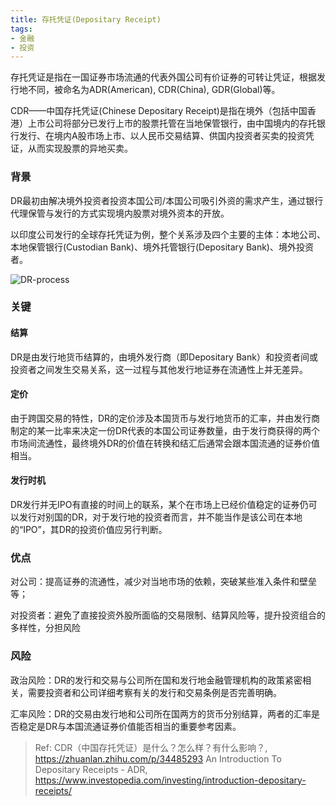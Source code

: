 ```yaml
---
title: 存托凭证(Depositary Receipt)
tags:
- 金融
- 投资
---
```


存托凭证是指在一国证券市场流通的代表外国公司有价证券的可转让凭证，根据发行地不同，被命名为ADR(American), CDR(China), GDR(Global)等。

CDR——中国存托凭证(Chinese Depositary Receipt)是指在境外（包括中国香港）上市公司将部分已发行上市的股票托管在当地保管银行，由中国境内的存托银行发行、在境内A股市场上市、以人民币交易结算、供国内投资者买卖的投资凭证，从而实现股票的异地买卖。

<!-- more -->

### 背景

DR最初由解决境外投资者投资本国公司/本国公司吸引外资的需求产生，通过银行代理保管与发行的方式实现境内股票对境外资本的开放。

以印度公司发行的全球存托凭证为例，整个关系涉及四个主要的主体：本地公司、本地保管银行(Custodian Bank)、境外托管银行(Depositary Bank)、境外投资者。

![DR-process](https://qph.ec.quoracdn.net/main-qimg-b1a30482635ce23241acaa6c21998745.webp)

### 关键

#### 结算

DR是由发行地货币结算的，由境外发行商（即Depositary Bank）和投资者间或投资者之间发生交易关系，这一过程与其他发行地证券在流通性上并无差异。

#### 定价

由于跨国交易的特性，DR的定价涉及本国货币与发行地货币的汇率，并由发行商制定的某一比率来决定一份DR代表的本国公司证券数量，由于发行商获得的两个市场间流通性，最终境外DR的价值在转换和结汇后通常会跟本国流通的证券价值相当。

#### 发行时机

DR发行并无IPO有直接的时间上的联系，某个在市场上已经价值稳定的证券仍可以发行对别国的DR，对于发行地的投资者而言，并不能当作是该公司在本地的“IPO”，其DR的投资价值应另行判断。

### 优点

对公司：提高证券的流通性，减少对当地市场的依赖，突破某些准入条件和壁垒等；

对投资者：避免了直接投资外股所面临的交易限制、结算风险等，提升投资组合的多样性，分担风险

### 风险

政治风险：DR的发行和交易与公司所在国和发行地金融管理机构的政策紧密相关，需要投资者和公司详细考察有关的发行和交易条例是否完善明确。

汇率风险：DR的交易由发行地和公司所在国两方的货币分别结算，两者的汇率是否稳定是DR与本国流通证券价值能否相当的重要参考因素。


> Ref:
> CDR（中国存托凭证）是什么？怎么样？有什么影响？, https://zhuanlan.zhihu.com/p/34485293
> An Introduction To Depositary Receipts - ADR, https://www.investopedia.com/investing/introduction-depositary-receipts/
